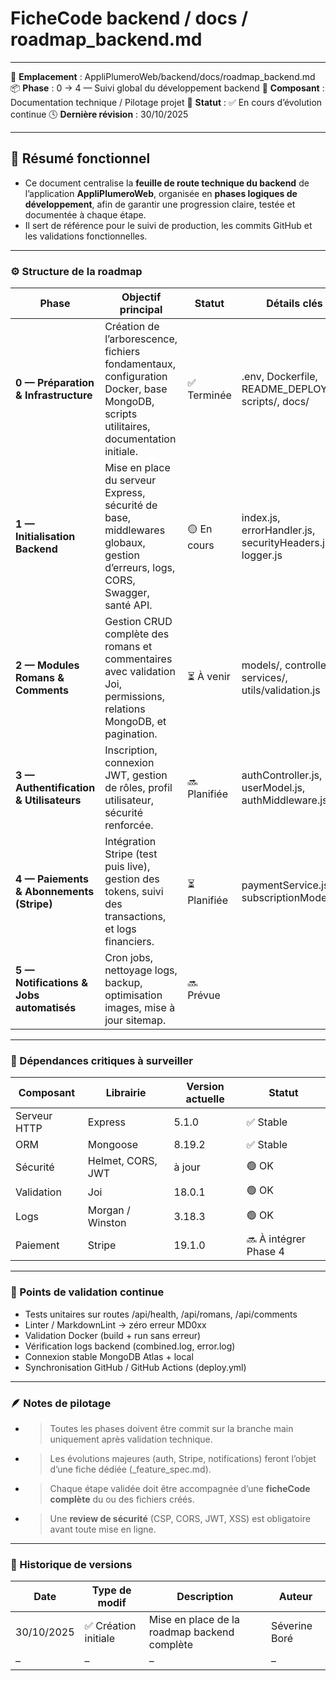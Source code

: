 # FicheCode backend / docs / roadmap_backend.md

---

📁 **Emplacement** : AppliPlumeroWeb/backend/docs/roadmap_backend.md
📦 **Phase** : 0 → 4 — Suivi global du développement backend
🧠 **Composant** : Documentation technique / Pilotage projet
🧾 **Statut** : ✅ En cours d’évolution continue
🕓 **Dernière révision** : 30/10/2025

---

## **🧭 Résumé fonctionnel**

- Ce document centralise la **feuille de route technique du backend** de l’application **AppliPlumeroWeb**, organisée en **phases logiques de développement**, afin de garantir une progression claire, testée et documentée à chaque étape.
- Il sert de référence pour le suivi de production, les commits GitHub et les validations fonctionnelles.

---

### **⚙️ Structure de la roadmap**

| **Phase**                                | **Objectif principal**                                                                                                              | **Statut**   | **Détails clés**                                         |
| ---------------------------------------- | ----------------------------------------------------------------------------------------------------------------------------------- | ------------ | -------------------------------------------------------- |
| **0 — Préparation & Infrastructure**     | Création de l’arborescence, fichiers fondamentaux, configuration Docker, base MongoDB, scripts utilitaires, documentation initiale. | ✅ Terminée  | .env, Dockerfile, README_DEPLOY.md, scripts/, docs/      |
| **1 — Initialisation Backend**           | Mise en place du serveur Express, sécurité de base, middlewares globaux, gestion d’erreurs, logs, CORS, Swagger, santé API.         | 🟡 En cours  | index.js, errorHandler.js, securityHeaders.js, logger.js |
| **2 — Modules Romans & Comments**        | Gestion CRUD complète des romans et commentaires avec validation Joi, permissions, relations MongoDB, et pagination.                | ⏳ À venir   | models/, controllers/, services/, utils/validation.js    |
| **3 — Authentification & Utilisateurs**  | Inscription, connexion JWT, gestion de rôles, profil utilisateur, sécurité renforcée.                                               | 🔜 Planifiée | authController.js, userModel.js, authMiddleware.js       |
| **4 — Paiements & Abonnements (Stripe)** | Intégration Stripe (test puis live), gestion des tokens, suivi des transactions, et logs financiers.                                | ⏳ Planifiée | paymentService.js, subscriptionModel.js                  |
| **5 — Notifications & Jobs automatisés** | Cron jobs, nettoyage logs, backup, optimisation images, mise à jour sitemap.                                                        | 🔜 Prévue    |                                                          |

---

### **🧱 Dépendances critiques à surveiller**

| **Composant** | **Librairie**     | **Version actuelle** | **Statut**            |
| ------------- | ----------------- | -------------------- | --------------------- |
| Serveur HTTP  | Express           | 5.1.0                | ✅ Stable             |
| ORM           | Mongoose          | 8.19.2               | ✅ Stable             |
| Sécurité      | Helmet, CORS, JWT | à jour               | 🟢 OK                 |
| Validation    | Joi               | 18.0.1               | 🟢 OK                 |
| Logs          | Morgan / Winston  | 3.18.3               | 🟢 OK                 |
| Paiement      | Stripe            | 19.1.0               | 🔜 À intégrer Phase 4 |

---

### **🧪 Points de validation continue**

- Tests unitaires sur routes /api/health, /api/romans, /api/comments
- Linter / MarkdownLint → zéro erreur MD0xx
- Validation Docker (build + run sans erreur)
- Vérification logs backend (combined.log, error.log)
- Connexion stable MongoDB Atlas + local
- Synchronisation GitHub / GitHub Actions (deploy.yml)

---

### **🪶 Notes de pilotage**

- > Toutes les phases doivent être commit sur la branche main uniquement après validation technique.
- > Les évolutions majeures (auth, Stripe, notifications) feront l’objet d’une fiche dédiée (\_feature_spec.md).
- > Chaque étape validée doit être accompagnée d’une **ficheCode complète** du ou des fichiers créés.
- > Une **review de sécurité** (CSP, CORS, JWT, XSS) est obligatoire avant toute mise en ligne.

---

### **🧩 Historique de versions**

| **Date**   | **Type de modif**    | **Description**                              | **Auteur**    |
| ---------- | -------------------- | -------------------------------------------- | ------------- |
| 30/10/2025 | ✅ Création initiale | Mise en place de la roadmap backend complète | Séverine Boré |
| –          | –                    | –                                            | –             |
